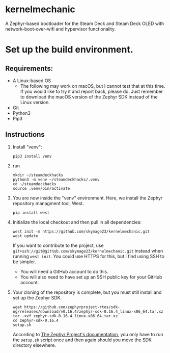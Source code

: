 # kernelmechanic
A Zephyr-based bootloader for the Steam Deck and Steam Deck OLED with network-boot-over-wifi and hypervisor functionality.

# Set up the build environment.
## Requirements:
* A Linux-based OS
    * The following may work on macOS, but I cannot test that at this time. If you would like to try it and report back, please do. Just remember to download the macOS version of the Zephyr SDK instead of the Linux version.
* Git
* Python3
* Pip3

## Instructions
1. Install "venv":
    ```
   pip3 install venv
   ```
2. run
   ```
   mkdir ~/steamdeckhacks
   python3 -m venv ~/steamdeckhacks/.venv
   cd ~/steamdeckhacks
   source .venv/bin/activate
   ```
3. You are now inside the "venv" environment. Here, we install the Zephyr repository managment tool, West.
   ```
   pip install west
   ```
4. Initialize the local checkout and then pull in all dependencies:
   ```
   west init -m https://github.com/skymage23/kernelmechanic.git
   west update
   ```
   If you want to contribute to the project, use ```git+ssh://git@github.com/skymage23/kernelmechanic.git``` instead when running ```west init```.  You could use HTTPS for this, but I find using SSH to be simpler.
   * You will need a GitHub account to do this.
   * You will also need to have set up an SSH public key for your GitHub account.
   
6. Your cloning of the repository is complete, but you must still install and set up the Zephyr SDK.
   ```
   wget https://github.com/zephyrproject-rtos/sdk-ng/releases/download/v0.16.4/zephyr-sdk-0.16.4_linux-x86_64.tar.xz
   tar -xvf zephyr-sdk-0.16.4_linux-x86_64.tar.xz
   cd zephyr-sdk-0.16.4
   setup.sh
   ```
   According to [The Zephyr Project's documentation](https://docs.zephyrproject.org/latest/develop/getting_started/index.html), you only have to run the ```setup.sh``` script once and then again should you move the SDK directory elsewhere.
